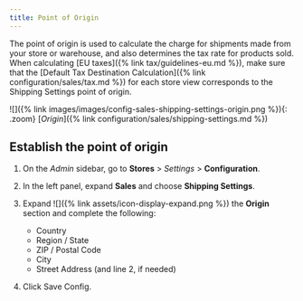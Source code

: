 ```yaml
---
title: Point of Origin
---
```


The point of origin is used to calculate the charge for shipments made from your store or warehouse, and also determines the tax rate for products sold. When calculating [EU taxes]({% link tax/guidelines-eu.md %}), make sure that the [Default Tax Destination Calculation]({% link configuration/sales/tax.md %}) for each store view corresponds to the Shipping Settings point of origin.

![]({% link images/images/config-sales-shipping-settings-origin.png %}){: .zoom}
[*Origin*]({% link configuration/sales/shipping-settings.md %})

## Establish the point of origin

1. On the _Admin_ sidebar, go to **Stores** > _Settings_ > **Configuration**.

1. In the left panel, expand **Sales** and choose **Shipping Settings**.

1. Expand ![]({% link assets/icon-display-expand.png %}) the **Origin** section and complete the following:

   * Country
   * Region / State
   * ZIP / Postal Code
   * City
   * Street Address (and line 2, if needed)

1. Click <span class="btn">Save Config</span>.
